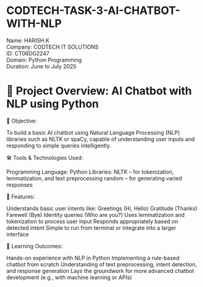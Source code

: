 # CODTECH-TASK-3-AI-CHATBOT-WITH-NLP
Name: HARISH.K                                          
Company: CODTECH IT SOLUTIONS                                                         
ID: CT06DG2247                                                                 
Domain: Python Programming                                                                 
Duration: June to July 2025                                                          

# 🤖 Project Overview: AI Chatbot with NLP using Python
🎯 Objective:

To build a basic AI chatbot using Natural Language Processing (NLP) libraries such as NLTK or spaCy, capable of understanding user inputs and responding to simple queries intelligently.

🛠️ Tools & Technologies Used:

Programming Language: Python Libraries: NLTK – for tokenization, lemmatization, and text preprocessing random – for generating varied responses

🧠 Features:

Understands basic user intents like: Greetings (Hi, Hello) Gratitude (Thanks) Farewell (Bye) Identity queries (Who are you?) Uses lemmatization and tokenization to process user input Responds appropriately based on detected intent Simple to run from terminal or integrate into a larger interface

📌 Learning Outcomes:

Hands-on experience with NLP in Python Implementing a rule-based chatbot from scratch Understanding of text preprocessing, intent detection, and response generation Lays the groundwork for more advanced chatbot development (e.g., with machine learning or APIs)
